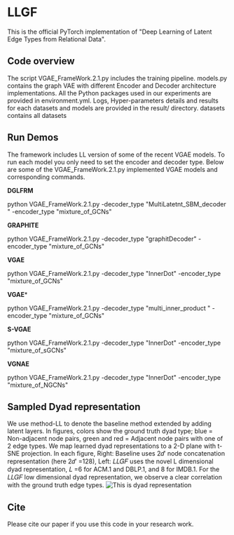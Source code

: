 # LLGF

This is the official PyTorch implementation of "Deep Learning of Latent Edge Types from Relational Data". 

## Code overview

The script VGAE_FrameWork.2.1.py includes the training
pipeline. models.py contains the graph VAE with different
Encoder and Decoder architecture implementations. All the
Python packages used in our experiments are provided
in environment.yml. Logs, Hyper-parameters details and
results for each datasets and models are provided in the
result/ directory. datasets contains all datasets

## Run Demos

The framework includes LL version of some of the recent VGAE models.  To run each model you only need to set the encoder and decoder type. Below are some of the VGAE_FrameWork.2.1.py implemented VGAE models and corresponding commands.

**DGLFRM**

python VGAE_FrameWork.2.1.py  -decoder_type "MultiLatetnt_SBM_decoder " -encoder_type "mixture_of_GCNs" 

**GRAPHITE**

python VGAE_FrameWork.2.1.py   -decoder_type "graphitDecoder" -encoder_type "mixture_of_GCNs"

**VGAE**

python VGAE_FrameWork.2.1.py -decoder_type "InnerDot" -encoder_type "mixture_of_GCNs" 

**VGAE***

python VGAE_FrameWork.2.1.py  -decoder_type "multi_inner_product " -encoder_type "mixture_of_GCNs" 

**S-VGAE**

python VGAE_FrameWork.2.1.py   -decoder_type "InnerDot" -encoder_type "mixture_of_sGCNs" 

**VGNAE**

python VGAE_FrameWork.2.1.py  -decoder_type "InnerDot" -encoder_type "mixture_of_NGCNs" 


## Sampled Dyad representation
We use method-LL to denote the baseline method extended by adding latent layers.  In figures, colors show the ground truth dyad type; blue
= Non-adjacent node pairs, green and red = Adjacent node pairs
with one of 2 edge types. We map learned dyad representations to
a 2-D plane with t-SNE projection. In each figure, Right: Baseline uses 2𝑑′ node
concatenation representation (here 2𝑑′ =128), Left: 𝐿𝐿𝐺𝐹 uses the
novel L dimensional dyad representation, 𝐿 =6 for ACM.1 and
DBLP.1, and 8 for IMDB.1. For the 𝐿𝐿𝐺𝐹 low dimensional dyad
representation, we observe a clear correlation with the ground truth
edge types.
![This is dyad representation](https://github.com/kiarashza/LLGF/blob/master/result/DyadRepresentation/DyadVis.png)

## Cite
Please cite our paper if you use this code in your research work.


